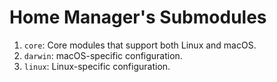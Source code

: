 # Home Manager's Submodules

1. `core`: Core modules that support both Linux and macOS.
2. `darwin`: macOS-specific configuration.
3. `linux`: Linux-specific configuration.
